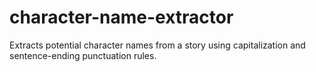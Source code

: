 # character-name-extractor
Extracts potential character names from a story using capitalization and sentence-ending punctuation rules.
